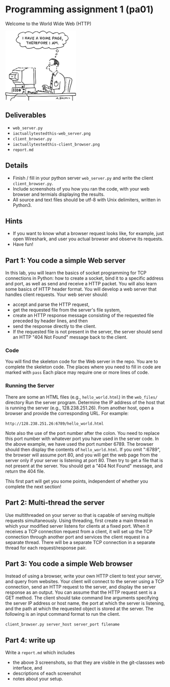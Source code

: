 # Programming assignment 1 (pa01)
Welcome to the World Wide Web (HTTP)

![](ithinkthereforeiam.png)

## Deliverables
* `web_server.py`
* `iactuallytestedthis-web_server.png`
* `client_browser.py`
* `iactuallytestedthis-client_browser.png`
* `report.md`

## Details
* Finish / fill in your python server `web_server.py` and write the client `client_browser.py`.
* Include screenshots of you how you ran the code, with your web browser and termials displaying the results.
* All source and text files should be utf-8 with Unix delimiters, written in Python3.

## Hints
* If you want to know what a browser request looks like, for example, just open Wireshark, and user you actual browser and observe its requests.
* Have fun!

## Part 1: You code a simple Web server
In this lab, you will learn the basics of socket programming for TCP connections in Python: how to create a socket, bind it to a specific address and port, as well as send and receive a HTTP packet.
You will also learn some basics of HTTP header format.
You will develop a web server that handles client requests.
Your web server should:
* accept and parse the HTTP request, 
* get the requested file from the server's file system, 
* create an HTTP response message consisting of the requested file preceded by header lines, and then 
* send the response directly to the client.
* If the requested file is not present in the server, the server should send an HTTP "404 Not Found" message back to the client.

### Code
You will find the skeleton code for the Web server in the repo.
You are to complete the skeleton code.
The places where you need to fill in code are marked with `pass`
Each place may require one or more lines of code.

### Running the Server
There are some an HTML files (e.g., `hello_world.html`) in the `web_files/` directory
Run the server program.
Determine the IP address of the host that is running the server (e.g., 128.238.251.26). 
From another host, open a browser and provide the corresponding URL. For example:

`http://128.238.251.26:6789/hello_world.html`

Note also the use of the port number after the colon.
You need to replace this port number with whatever port you have used in the server code.
In the above example, we have used the port number 6789.
The browser should then display the contents of `hello_world.html`.
If you omit ":6789", the browser will assume port 80, and you will get the web page from the server only if your server is listening at port 80.
Then try to get a file that is not present at the server. 
You should get a "404 Not Found" message, and return the 404 file.

This first part will get you some points, independent of whether you complete the next section!

## Part 2: Multi-thread the server
Use multithreaded on your server so that is capable of serving multiple requests simultaneously.
Using threading, first create a main thread in which your modified server listens for clients at a fixed port.
When it receives a TCP connection request from a client, it will set up the TCP connection through another port and services the client request in a separate thread.
There will be a separate TCP connection in a separate thread for each request/response pair.

## Part 3: You code a simple Web browser
Instead of using a browser, write your own HTTP client to test your server, and query from websites.
Your client will connect to the server using a TCP connection, send an HTTP request to the server, and display the server response as an output.
You can assume that the HTTP request sent is a GET method.
The client should take command line arguments specifying the server IP address or host name, the port at which the server is listening, and the path at which the requested object is stored at the server.
The following is an input command format to run the client.

`client_browser.py server_host server_port filename`

## Part 4: write up
Write a `report.md` which includes
* the above 3 screenshots, so that they are visible in the git-classses web interface, and 
* descriptions of each screenshot
* notes about your setup.
